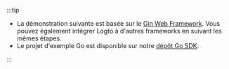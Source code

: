 :::tip

- La démonstration suivante est basée sur le [Gin Web Framework](https://gin-gonic.com). Vous pouvez également intégrer Logto à d'autres frameworks en suivant les mêmes étapes.
- Le projet d'exemple Go est disponible sur notre [dépôt Go SDK](https://github.com/logto-io/go/tree/v2/gin-sample).

:::
